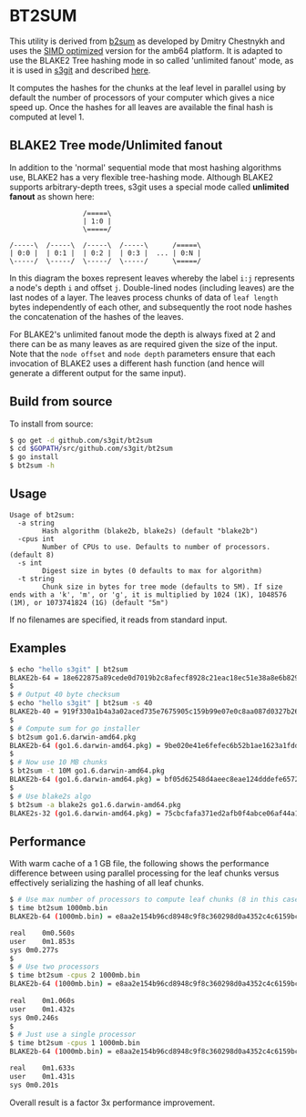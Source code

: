 BT2SUM
======

This utility is derived from [b2sum](https://bitbucket.org/dchest/b2sum) as developed by Dmitry Chestnykh and uses the [SIMD optimized](https://github.com/minio/blake2b-simd) version for the amb64 platform. It is adapted to use the BLAKE2 Tree hashing mode in so called 'unlimited fanout' mode, as it is used in [s3git](https://github.com/s3git/s3git) and described [here](https://github.com/s3git/s3git/blob/master/BLAKE2.md#blake2-tree-modeunlimited-fanout).

It computes the hashes for the chunks at the leaf level in parallel using by default the number of processors of your computer which gives a nice speed up. Once the hashes for all leaves are available the final hash is computed at level 1.

BLAKE2 Tree mode/Unlimited fanout
---------------------------------

In addition to the 'normal' sequential mode that most hashing algorithms use, BLAKE2 has a very flexible tree-hashing mode. Although BLAKE2 supports arbitrary-depth trees, s3git uses a special mode called **unlimited fanout** as shown here:

```
                  /=====\
                  | 1:0 |
                  \=====/

/-----\  /-----\  /-----\  /-----\      /=====\
| 0:0 |  | 0:1 |  | 0:2 |  | 0:3 |  ... | 0:N | 
\-----/  \-----/  \-----/  \-----/      \=====/
```

In this diagram the boxes represent leaves whereby the label `i:j` represents a node's depth `i` and offset `j`. Double-lined nodes (including leaves) are the last nodes of a layer. The leaves process chunks of data of `leaf length` bytes independently of each other, and subsequently the root node hashes the concatenation of the hashes of the leaves.

For BLAKE2's unlimited fanout mode the depth is always fixed at 2 and there can be as many leaves as are required given the size of the input. Note that the `node offset` and `node depth` parameters ensure that each invocation of BLAKE2 uses a different hash function (and hence will generate a different output for the same input).

Build from source
-----------------

To install from source:

```sh
$ go get -d github.com/s3git/bt2sum
$ cd $GOPATH/src/github.com/s3git/bt2sum 
$ go install
$ bt2sum -h
```

Usage
-----

```
Usage of bt2sum:
  -a string
    	Hash algorithm (blake2b, blake2s) (default "blake2b")
  -cpus int
    	Number of CPUs to use. Defaults to number of processors. (default 8)
  -s int
    	Digest size in bytes (0 defaults to max for algorithm)
  -t string
    	Chunk size in bytes for tree mode (defaults to 5M). If size ends with a 'k', 'm', or 'g', it is multiplied by 1024 (1K), 1048576 (1M), or 1073741824 (1G) (default "5m")
```

If no filenames are specified, it reads from standard input.

Examples
--------

```sh
$ echo "hello s3git" | bt2sum
BLAKE2b-64 = 18e622875a89cede0d7019b2c8afecf8928c21eac18ec51e38a8e6b829b82c3ef306dec34227929fa77b1c7c329b3d4e50ed9e72dc4dc885be0932d3f28d7053
$
$ # Output 40 byte checksum
$ echo "hello s3git" | bt2sum -s 40
BLAKE2b-40 = 919f330a1b4a3a02aced735e7675905c159b99e07e0c8aa087d0327b26e4d3aa8323bc82962b8e8e
$
$ # Compute sum for go installer
$ bt2sum go1.6.darwin-amd64.pkg
BLAKE2b-64 (go1.6.darwin-amd64.pkg) = 9be020e41e6fefec6b52b1ae1623a1fdd800c2a5c98d1079c9363107d362fbd558b4e3abb9500ab5f30de9ac708e53ff6b44b1c041edb81cd5df4e29f5dc4e99
$
$ # Now use 10 MB chunks
$ bt2sum -t 10M go1.6.darwin-amd64.pkg
BLAKE2b-64 (go1.6.darwin-amd64.pkg) = bf05d62548d4aeec8eae124dddefe6572482fe1693a252d01adeb0a3b8cfc308860b7e323c1cf1d14ae67542f146667e009be45313e801a952a8da702ec545a9
$
$ # Use blake2s algo
$ bt2sum -a blake2s go1.6.darwin-amd64.pkg
BLAKE2s-32 (go1.6.darwin-amd64.pkg) = 75cbcfafa371ed2afb0f4abce06af44a1261376ee071cd35e698f3f590ace529
```

Performance
-----------

With warm cache of a 1 GB file, the following shows the performance difference between using parallel processing for the leaf chunks versus effectively serializing the hashing of all leaf chunks.

```sh
$ # Use max number of processors to compute leaf chunks (8 in this case)
$ time bt2sum 1000mb.bin
BLAKE2b-64 (1000mb.bin) = e8aa2e154b96cd8948c9f8c360298d0a4352c4c6159bc0b06ef819edcb338fd14d406823973520cded13ddb5c08e59ed7c2c8b09aafe6d78ccfb6fcf6f2ae3c1

real	0m0.560s
user	0m1.853s
sys	0m0.277s
$
$ # Use two processors 
$ time bt2sum -cpus 2 1000mb.bin
BLAKE2b-64 (1000mb.bin) = e8aa2e154b96cd8948c9f8c360298d0a4352c4c6159bc0b06ef819edcb338fd14d406823973520cded13ddb5c08e59ed7c2c8b09aafe6d78ccfb6fcf6f2ae3c1
  
real	0m1.060s
user	0m1.432s
sys	0m0.246s
$
$ # Just use a single processor 
$ time bt2sum -cpus 1 1000mb.bin
BLAKE2b-64 (1000mb.bin) = e8aa2e154b96cd8948c9f8c360298d0a4352c4c6159bc0b06ef819edcb338fd14d406823973520cded13ddb5c08e59ed7c2c8b09aafe6d78ccfb6fcf6f2ae3c1

real	0m1.633s
user	0m1.431s
sys	0m0.201s
```

Overall result is a factor 3x performance improvement.
